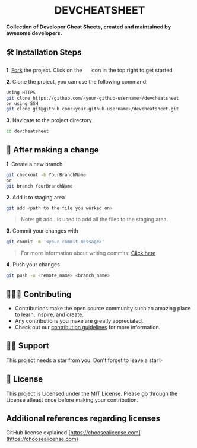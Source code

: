 <h1 align="center"> DEVCHEATSHEET </h1>

**Collection of Developer Cheat Sheets, created and maintained by awesome developers.**


## 🛠️ Installation Steps

**1**. [Fork](https://github.com/RuntimeThinkers/devcheatsheet/fork) the project. Click on the <a href="https://github.com/RuntimeThinkers/devcheatsheet/fork"><img src="https://i.imgur.com/G4z1kEe.png" height="15" width="15"></a> icon in the top right to get started


**2**. Clone the project, you can use the following command:

```bash
Using HTTPS
git clone https://github.com/<your-github-username>/devcheatsheet
or using SSH
git clone git@github.com:<your-github-username>/devcheatsheet.git
```
**3**. Navigate to the project directory

```bash
cd devcheatsheet
```
## 🥂 After making a change

**1**. Create a new branch

```bash
git checkout -b YourBranchName
or
git branch YourBranchName
```

**2**. Add it to staging area


```bash
git add <path to the file you worked on>
```
>Note: git add . is used to add all the files to the staging area.

**3**. Commit your changes with

```bash
git commit -m '<your commit message>'
```
>For more information about writing commits: [Click here](https://www.conventionalcommits.org/en/v1.0.0/)

**4**. Push your changes

```bash
git push -u <remote_name> <branch_name>
```

## 👩🏽‍💻 Contributing

- Contributions make the open source community such an amazing place to learn, inspire, and create.
- Any contributions you make are greatly appreciated.
- Check out our [contribution guidelines](/CONTRIBUTING.md) for more information.


## 🙏🏽 Support

This project needs a star️ from you. Don't forget to leave a star✨


## 📝 License
This project is Licensed under the [MIT License](/LICENSE). Please go through the License atleast once before making your contribution. 

## Additional references regarding licenses

GitHub license explained [https://choosealicense.com](https://choosealicense.com)
